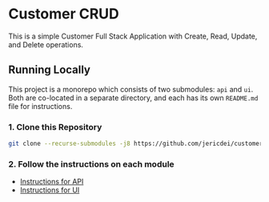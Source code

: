 # Customer CRUD

This is a simple Customer Full Stack Application with Create, Read, Update, and Delete operations.

## Running Locally

This project is a monorepo which consists of two submodules: `api` and `ui`. Both are co-located in a separate directory, and each has its own `README.md` file for instructions.

### 1. Clone this Repository
```bash
git clone --recurse-submodules -j8 https://github.com/jericdei/customer-crud.git
```

### 2. Follow the instructions on each module
- [Instructions for API](/api/README.md)
- [Instructions for UI](/ui/README.md)